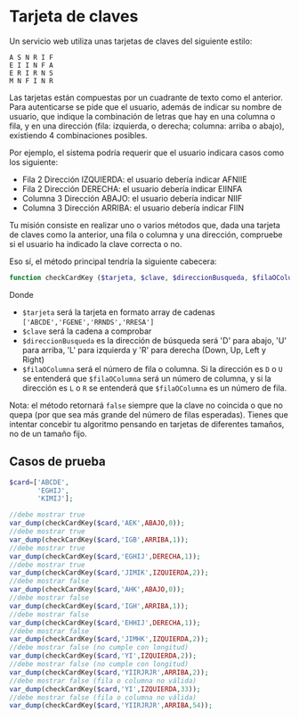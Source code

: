 # Tarjeta de claves

Un servicio web utiliza unas tarjetas de claves del siguiente estilo:

```
A S N R I F
E I I N F A
E R I R N S
M N F I N R
```

Las tarjetas están compuestas por un cuadrante de texto como el anterior. Para autenticarse se pide que el usuario, además de indicar su nombre de usuario, que indique la combinación de letras que hay en una columna o fila, y en una dirección (fila: izquierda, o derecha; columna: arriba o abajo), existiendo 4 combinaciones posibles.

Por ejemplo, el sistema podría requerir que el usuario indicara casos como los siguiente:

- Fila 2 Dirección IZQUIERDA: el usuario debería indicar AFNIIE
- Fila 2 Dirección DERECHA: el usuario debería indicar EIINFA
- Columna 3 Dirección ABAJO: el usuario debería indicar NIIF
- Columna 3 Dirección ARRIBA: el usuario debería indicar FIIN

Tu misión consiste en realizar uno o varios métodos que, dada una tarjeta de claves como la anterior, una fila o columna y una dirección, compruebe si el usuario ha indicado la clave correcta o no. 

Eso sí, el método principal tendría la siguiente cabecera:

```php
function checkCardKey ($tarjeta, $clave, $direccionBusqueda, $filaOColumna)
```

Donde

- `$tarjeta` será la tarjeta en formato array de cadenas `['ABCDE','FGENE','RRNDS','RRESA']`
- `$clave` será la cadena a comprobar
- `$direccionBusqueda` es la dirección de búsqueda será 'D' para abajo, 'U' para arriba, 'L' para izquierda y 'R' para derecha (Down, Up, Left y Right)
- `$filaOColumna` será el número de fila o columna. Si la dirección es `D` o `U` se entenderá que `$filaOColumna` será un número de columna, y si la dirección es `L` o `R` se entenderá que `$filaOColumna` es un número de fila.

Nota: el método retornará `false` siempre que la clave no coincida o que no quepa (por que sea más grande del número de filas esperadas). Tienes que intentar concebir tu algoritmo pensando en tarjetas de diferentes tamaños, no de un tamaño fijo.

## Casos de prueba

```php
$card=['ABCDE',
       'EGHIJ',
       'KIMIJ'];

//debe mostrar true
var_dump(checkCardKey($card,'AEK',ABAJO,0));
//debe mostrar true
var_dump(checkCardKey($card,'IGB',ARRIBA,1));
//debe mostrar true
var_dump(checkCardKey($card,'EGHIJ',DERECHA,1));
//debe mostrar true
var_dump(checkCardKey($card,'JIMIK',IZQUIERDA,2));
//debe mostrar false
var_dump(checkCardKey($card,'AHK',ABAJO,0));
//debe mostrar false
var_dump(checkCardKey($card,'IGH',ARRIBA,1));
//debe mostrar false
var_dump(checkCardKey($card,'EHHIJ',DERECHA,1));
//debe mostrar false
var_dump(checkCardKey($card,'JIMHK',IZQUIERDA,2));
//debe mostrar false (no cumple con longitud)
var_dump(checkCardKey($card,'YI',IZQUIERDA,2));
//debe mostrar false (no cumple con longitud)
var_dump(checkCardKey($card,'YIIRJRJR',ARRIBA,2));
//debe mostrar false (fila o columna no válida)
var_dump(checkCardKey($card,'YI',IZQUIERDA,33));
//debe mostrar false (fila o columna no válida)
var_dump(checkCardKey($card,'YIIRJRJR',ARRIBA,54));
```
